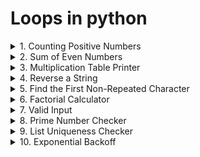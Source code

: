 # Loops in python

<details>
<summary>1. Counting Positive Numbers
</summary>
Problem: Given a list of numbers, count how many are positive.

```python
numbers = [1, -2, 3, -4, 5, 6, -7, -8, 9, 10]
```

</details>


<details>
<summary>2. Sum of Even Numbers
</summary>
Problem: Calculate the sum of even numbers up to a given number n.
</details>


<details>
<summary>3. Multiplication Table Printer
</summary>
Problem: Print the multiplication table for a given number up to 10, but skip the fifth iteration.
</details>


<details>
<summary>4. Reverse a String
</summary>
Problem: Reverse a string using a loop.
</details>


<details>
<summary>5. Find the First Non-Repeated Character
</summary>
Problem: Given a string, find the first non-repeated character.
</details>


<details>
<summary>6. Factorial Calculator
</summary>
Problem: Compute the factorial of a number using a while loop.
</details>


<details>
<summary>7. Valid Input
</summary>
Problem: Keep asking the user for input until they enter a number between 1 and 10.
</details>


<details>
<summary>8. Prime Number Checker
</summary>
Problem: Check if a number is prime.
</details>


<details>
<summary>9. List Uniqueness Checker
</summary>
Problem: Check if all elements in a list are unique. If a duplicate is found, exit the loop and print the duplicate.

```python
items = ["apple", "banana", "orange", "apple", "mango"]
```

</details>


<details>
<summary>10. Exponential Backoff
</summary>
Problem: Implement an exponential backoff strategy that doubles the wait time between retries, starting from 1 second, but stops after 5 retries.
</details>
